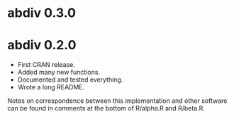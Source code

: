 # abdiv 0.3.0


# abdiv 0.2.0

* First CRAN release.
* Added many new functions.
* Documented and tested everything.
* Wrote a long README.

Notes on correspondence between this implementation and other software can be
found in comments at the bottom of R/alpha.R and R/beta.R.
